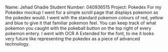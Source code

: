 Name: Jehad Ghadie
Student Number: 040936515
Project: Pokedex
For my Pokedex mockup I went for a simple scroll page that displays pokemon as the pokedex would. I went with the standard pokemon colours of red, yellow and blue to give it that familiar pokemon feel. You can keep track of what pokemon you caught with the pokeball button on the top right of every pokemon entery. I went with OCR A Extended for the font, to me it looks very future like representing the pokedex as a piece of advanced technology.